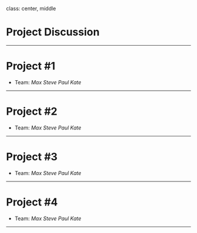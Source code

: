 class: center, middle

# Project Discussion

---

# Project #1
* Team: *Max* *Steve* *Paul* *Kate*

---

# Project #2
* Team: *Max* *Steve* *Paul* *Kate*

---

# Project #3
* Team: *Max* *Steve* *Paul* *Kate*

---

# Project #4
* Team: *Max* *Steve* *Paul* *Kate*

---
